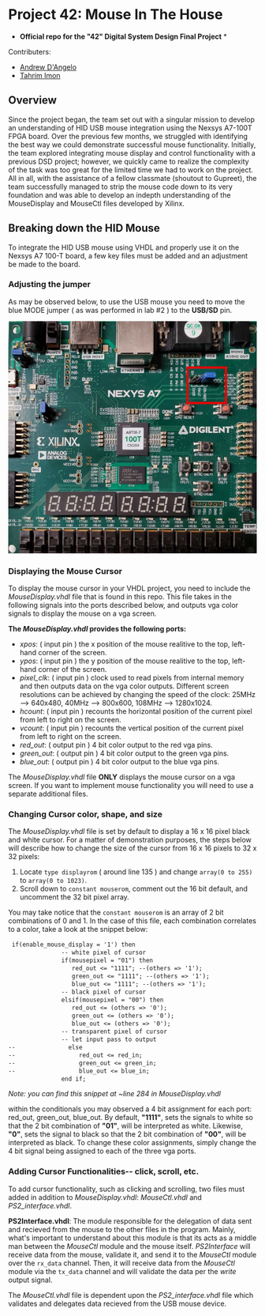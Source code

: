 # Project 42: Mouse In The House

* __Official repo for the "42" Digital System Design Final Project__ *

Contributers:
* [Andrew D'Angelo](https://sites.google.com/d/1RBr_eKZI24EjTWzsZB4v3GX3XFpaC1NY/p/18CrMngnyxBPsVCTbK__N-a7D6eivdq0i/edit)
* [Tahrim Imon](https://sites.google.com/stevens.edu/tahrim-imon-mobius-propage?pli=1&authuser=2)



## Overview

Since the project began, the team set out with a singular mission to develop an understanding of HID USB mouse integration using the Nexsys A7-100T FPGA board. Over the previous few months, we struggled with identifying the best way we could demonstrate successful mouse functionality. Initially, the team explored integrating mouse display and control functionality with a previous DSD project; however, we quickly came to realize the complexity of the task was too great for the limited time we had to work on the project. All in all, with the assistance of a fellow classmate (shoutout to Gupreet), the team successfully managed to strip the mouse code down to its very foundation and was able to develop an indepth understanding of the MouseDisplay and MouseCtl files developed by Xilinx.  

## Breaking down the HID Mouse

To integrate the HID USB mouse using VHDL and properly use it on the Nexsys A7 100-T board, a few key files must be added and an adjustment be made to the board. 

### Adjusting the jumper
As may be observed below, to use the USB mouse you need to move the blue MODE jumper ( as was performed in lab #2 ) to the __USB/SD__ pin.

![FPGA board image](/fpga_mode_image.jpg)
 
 
 ### Displaying the Mouse Cursor
 
 To display the mouse cursor in your VHDL project, you need to include the _MouseDisplay.vhdl_ file that is found in this repo. This file takes in the following signals into the ports described below, and outputs vga color signals to display the mouse on a vga screen. 
 
 __The _MouseDisplay.vhdl_ provides the following ports:__
 * _xpos_: ( input pin ) the x position of the mouse realitive to the top, left-hand corner of the screen.
 * _ypos_: ( input pin ) the y position of the mouse realitive to the top, left-hand corner of the screen.
 * *pixel_clk*: ( input pin ) clock used to read pixels from internal memory and then outputs data on the vga color outputs. Different screen resolutions can be achieved by changing the speed of the clock: 25MHz --> 640x480, 40MHz --> 800x600, 108MHz --> 1280x1024.
 * _hcount_: ( input pin ) recounts the horizontal position of the current pixel from left to right on the screen.
 * _vcount_: ( input pin ) recounts the vertical position of the current pixel from left to right on the screen.
 * *red_out*: ( output pin ) 4 bit color output to the red vga pins.
 * *green_out*: ( output pin ) 4 bit color output to the green vga pins.
 * *blue_out*: ( output pin ) 4 bit color output to the blue vga pins.
 
 The _MouseDisplay.vhdl_ file __ONLY__ displays the mouse cursor on a vga screen. If you want to implement mouse functionality you will need to use a separate additional files.
 
 ### Changing Cursor color, shape, and size
 
 The _MouseDisplay.vhdl_ file is set by default to display a 16 x 16 pixel black and white cursor. For a matter of demonstration purposes, the steps below will describe how to change the size of the cursor from 16 x 16 pixels to 32 x 32 pixels:
1. Locate `type displayrom` ( around line 135 ) and change `array(0 to 255)` to `array(0 to 1023)`.
2. Scroll down to `constant mouserom`, comment out the 16 bit default, and uncomment the 32 bit pixel array.

You may take notice that the `constant mouserom` is an array of 2 bit combinations of 0 and 1. In the case of this file, each combination correlates to a color, take a look at the snippet below:

```
 if(enable_mouse_display = '1') then
               -- white pixel of cursor
               if(mousepixel = "01") then
                  red_out <= "1111"; --(others => '1');
                  green_out <= "1111"; --(others => '1');
                  blue_out <= "1111"; --(others => '1');
               -- black pixel of cursor
               elsif(mousepixel = "00") then
                  red_out <= (others => '0');
                  green_out <= (others => '0');
                  blue_out <= (others => '0');
               -- transparent pixel of cursor
               -- let input pass to output
--               else
--                  red_out <= red_in;
--                  green_out <= green_in;
--                  blue_out <= blue_in;
               end if;
```
_Note: you can find this snippet at ~line 284 in MouseDisplay.vhdl_


within the conditionals you may observed a 4 bit assignment for each port: red_out, green_out, blue_out. By default, __"1111"__, sets the signals to white so that the 2 bit combination of __"01"__, will be interpreted as white. Likewise, __"0"__, sets the signal to black so that the 2 bit combination of __"00"__, will be interpreted as black. To change these color assignments, simply change the 4 bit signal being assigned to each of the three vga ports.

 
 ### Adding Cursor Functionalities-- click, scroll, etc.
 
 To add cursor functionality, such as clicking and scrolling, two files must added in addition to _MouseDisplay.vhdl_: _MouseCtl.vhdl_ and _PS2_interface.vhdl_. 
 
 
 
 __PS2Interface.vhdl__: 
 The module responsible for the delegation of data sent and recieved from the mouse to the other files in the program. Mainly, what's important to understand about this module is that its acts as a middle man between the _MouseCtl_ module and the mouse itself. _PS2Interface_ will receive data from the mouse, validate it, and send it to the _MouseCtl_ module over the `rx_data` channel. Then, it will receive data from the _MouseCtl_ module via the `tx_data` channel and will validate the data per the _write_ output signal.
 
 
 The _MouseCtl.vhdl_ file is dependent upon the _PS2_interface.vhdl_ file which validates and delegates data recieved from the USB mouse device.
 
 
